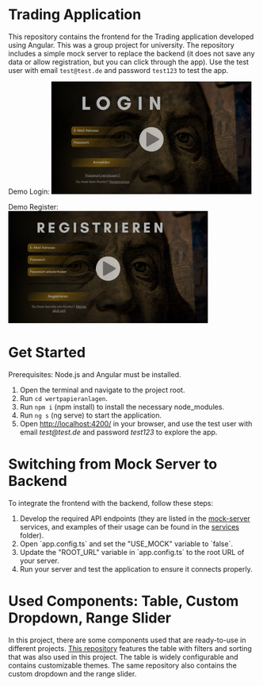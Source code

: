 # Trading Application

This repository contains the frontend for the Trading application developed using Angular. This was a group project for university. The repository includes a simple mock server to replace the backend (it does not save any data or allow registration, but you can click through the app). Use the test user with email `test@test.de` and password `test123` to test the app.

Demo Login:
<a href="https://www.youtube.com/watch?v=8r734-SjsVU?autoplay=1" style="max-width: 80vw"><img src="/wertpapieranlagen/src/assets/preview/demo_login_videopreview.png" alt="Demo login" style="max-width:80%;"></a>

Demo Register:
<a href="https://www.youtube.com/watch?v=D2cquSP4quk?autoplay=1" style="max-width: 80vw"><img src="/wertpapieranlagen/src/assets/preview/demo_register_videopreview.png" alt="Demo login" style="max-width:80%;"></a>

# Get Started
Prerequisites: Node.js and Angular must be installed.
<ol>
    <li>Open the terminal and navigate to the project root.</li>
    <li>Run <code>cd wertpapieranlagen</code>.</li>
    <li>Run <code>npm i</code> (npm install) to install the necessary node_modules.</li>
    <li>Run <code>ng s</code> (ng serve) to start the application.</li>
    <li>Open <a href="http://localhost:4200/">http://localhost:4200/</a> in your browser, and use the test user with email <em>test@test.de</em> and password <em>test123</em> to explore the app.</li>
</ol>

# Switching from Mock Server to Backend
To integrate the frontend with the backend, follow these steps:
<ol>
    <li>Develop the required API endpoints (they are listed in the <a href='/wertpapieranlagen/src/app/mock-server/'>mock-server</a> services, and examples of their usage can be found in the <a href='/wertpapieranlagen/src/app/services/'>services</a> folder).</li>
    <li>Open `app.config.ts` and set the "USE_MOCK" variable to `false`.</li>
    <li>Update the "ROOT_URL" variable in `app.config.ts` to the root URL of your server.</li>
    <li>Run your server and test the application to ensure it connects properly.</li>
</ol>

# Used Components: Table, Custom Dropdown, Range Slider
In this project, there are some components used that are ready-to-use in different projects. <a href="https://github.com/vika-v-v/table-with-filters-and-sorting">This repository</a> features the table with filters and sorting that was also used in this project. The table is widely configurable and contains customizable themes. The same repository also contains the custom dropdown and the range slider.

